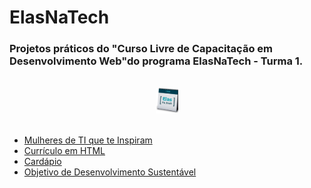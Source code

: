<!DOCTYPE html>
<html>
<head>
</head>
<body>
<h1> ElasNaTech </h1>  
<h3> Projetos práticos do "Curso Livre de Capacitação em Desenvolvimento Web"do programa ElasNaTech - Turma 1. </h3>
<br>
<center><img src="elasnatech.png" alt="Elas Na Tech" width= 7%></center>
<br>
<article>
<ul>
  <li><a href="https://juhmaciel.github.io/ElasNaTech/Mulheres%20de%20TI%20que%20te%20Inspiram/index.html"> Mulheres de TI que te Inspiram </a></li>
  <li><a href="https://juhmaciel.github.io/ElasNaTech/Curriculo/index.html"> Currículo em HTML</a></li>
  <li><a href="https://juhmaciel.github.io/ElasNaTech/Cardapio/index.html"> Cardápio </a></li>
  <li><a href="https://juhmaciel.github.io/ElasNaTech/ODS4/index.html"> Objetivo de Desenvolvimento Sustentável </a></li>
</ul>
</article>
</body>
</html>
